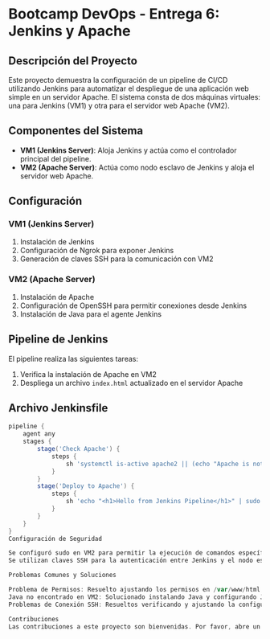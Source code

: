 # Bootcamp DevOps - Entrega 6: Jenkins y Apache

## Descripción del Proyecto

Este proyecto demuestra la configuración de un pipeline de CI/CD utilizando Jenkins para automatizar el despliegue de una aplicación web simple en un servidor Apache. 
El sistema consta de dos máquinas virtuales: una para Jenkins (VM1) y otra para el servidor web Apache (VM2).

## Componentes del Sistema

- **VM1 (Jenkins Server)**: Aloja Jenkins y actúa como el controlador principal del pipeline.
- **VM2 (Apache Server)**: Actúa como nodo esclavo de Jenkins y aloja el servidor web Apache.

## Configuración

### VM1 (Jenkins Server)

1. Instalación de Jenkins
2. Configuración de Ngrok para exponer Jenkins
3. Generación de claves SSH para la comunicación con VM2

### VM2 (Apache Server)

1. Instalación de Apache
2. Configuración de OpenSSH para permitir conexiones desde Jenkins
3. Instalación de Java para el agente Jenkins

## Pipeline de Jenkins

El pipeline realiza las siguientes tareas:

1. Verifica la instalación de Apache en VM2
2. Despliega un archivo `index.html` actualizado en el servidor Apache

## Archivo Jenkinsfile

```groovy
pipeline {
    agent any
    stages {
        stage('Check Apache') {
            steps {
                sh 'systemctl is-active apache2 || (echo "Apache is not running" && exit 1)'
            }
        }
        stage('Deploy to Apache') {
            steps {
                sh 'echo "<h1>Hello from Jenkins Pipeline</h1>" | sudo /bin/tee /var/www/html/index.html'
            }
        }
    }
}
Configuración de Seguridad

Se configuró sudo en VM2 para permitir la ejecución de comandos específicos sin contraseña.
Se utilizan claves SSH para la autenticación entre Jenkins y el nodo esclavo.

Problemas Comunes y Soluciones

Problema de Permisos: Resuelto ajustando los permisos en /var/www/html y configurando sudo.
Java no encontrado en VM2: Solucionado instalando Java y configurando JAVA_HOME.
Problemas de Conexión SSH: Resueltos verificando y ajustando la configuración de SSH en ambas VMs.

Contribuciones
Las contribuciones a este proyecto son bienvenidas. Por favor, abre un issue o un pull request para sugerir cambios o mejoras.
